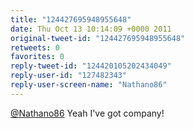 ```yaml
---
title: "124427695948955648"
date: Thu Oct 13 10:14:09 +0000 2011
original-tweet-id: "124427695948955648"
retweets: 0
favorites: 0
reply-tweet-id: "124420105202434049"
reply-user-id: "127482343"
reply-user-screen-name: "Nathano86"
---
```

<a href="https://twitter.com/Nathano86">@Nathano86</a> Yeah I've got company!

